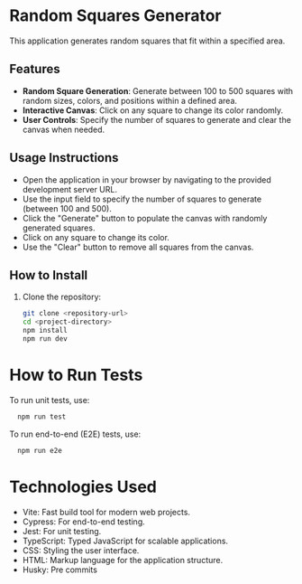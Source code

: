# Random Squares Generator

This application generates random squares that fit within a specified area.

## Features

- **Random Square Generation**: Generate between 100 to 500 squares with random sizes, colors, and positions within a defined area.
- **Interactive Canvas**: Click on any square to change its color randomly.
- **User Controls**: Specify the number of squares to generate and clear the canvas when needed.

## Usage Instructions
- Open the application in your browser by navigating to the provided development server URL.
- Use the input field to specify the number of squares to generate (between 100 and 500).
- Click the "Generate" button to populate the canvas with randomly generated squares.
- Click on any square to change its color.
- Use the "Clear" button to remove all squares from the canvas.

## How to Install

1. Clone the repository:
   ```bash
   git clone <repository-url>
   cd <project-directory>
   npm install
   npm run dev
   ```

# How to Run Tests

To run unit tests, use:
  ```bash
    npm run test
  ```

To run end-to-end (E2E) tests, use:
  ```bash
    npm run e2e
  ```

# Technologies Used

- Vite: Fast build tool for modern web projects.
- Cypress: For end-to-end testing.
- Jest: For unit testing.
- TypeScript: Typed JavaScript for scalable applications.
- CSS: Styling the user interface.
- HTML: Markup language for the application structure.
- Husky: Pre commits
